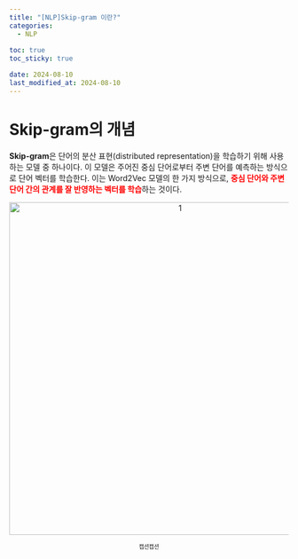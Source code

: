 ```yaml
---
title: "[NLP]Skip-gram 이란?"
categories: 
  - NLP
  
toc: true
toc_sticky: true

date: 2024-08-10
last_modified_at: 2024-08-10
---
```


# Skip-gram의 개념
**Skip-gram**은 단어의 분산 표현(distributed representation)을 학습하기 위해 사용하는 모델 중 하나이다. 이 모델은 주어진 중심 단어로부터 주변 단어를 예측하는 방식으로 단어 벡터를 학습한다. 이는 Word2Vec 모델의 한 가지 방식으로, <span style="color:red">**중심 단어와 주변 단어 간의 관계를 잘 반영하는 벡터를 학습**</span>하는 것이다.

<p align="center">
  <img width="600" alt="1" src="https://github.com/user-attachments/assets/4bb3a7c4-2df1-486b-bf62-4bd8ba726147">
</p>
<p align="center" style="font-size: 70%; margin-top: 5px;">캡션캡션</p>
